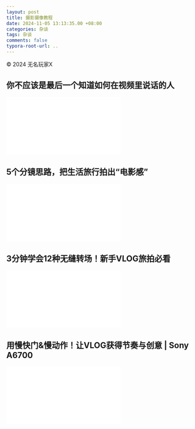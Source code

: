 ```yaml
---
layout: post
title: 摄影摄像教程
date: 2024-11-05 13:13:35.00 +08:00
categories: 杂谈
tags: 杂谈
comments: false
typora-root-url: ..
---
```


© 2024 无名玩家X

## 你不应该是最后一个知道如何在视频里说话的人

<iframe src="//player.bilibili.com/player.html?isOutside=true&aid=113333013454740&bvid=BV1pKCRY6Epi&cid=26360876393&p=1" scrolling="no" border="0" frameborder="no" framespacing="0" allowfullscreen="true"></iframe>

## 5个分镜思路，把生活旅行拍出“电影感”

<iframe src="//player.bilibili.com/player.html?isOutside=true&aid=829476771&bvid=BV15u4y1R7qY&cid=1224216981&p=1" scrolling="no" border="0" frameborder="no" framespacing="0" allowfullscreen="true"></iframe>

## 3分钟学会12种无缝转场！新手VLOG旅拍必看

<iframe src="//player.bilibili.com/player.html?isOutside=true&aid=361164027&bvid=BV1T94y1q79b&cid=1203223066&p=1" scrolling="no" border="0" frameborder="no" framespacing="0" allowfullscreen="true"></iframe>

## 用慢快门&慢动作！让VLOG获得节奏与创意 | Sony A6700

<iframe src="//player.bilibili.com/player.html?isOutside=true&aid=231652359&bvid=BV11841127MP&cid=1219725727&p=1" scrolling="no" border="0" frameborder="no" framespacing="0" allowfullscreen="true"></iframe>